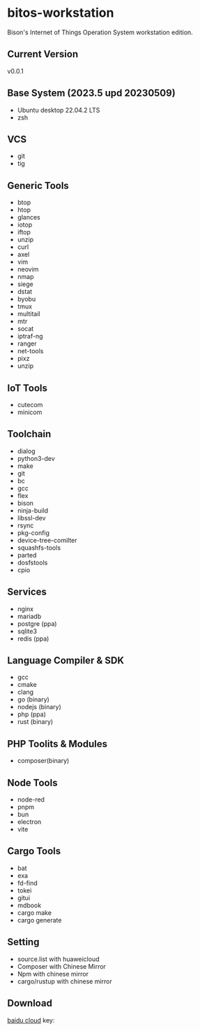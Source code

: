 # bitos-workstation
Bison's Internet of Things Operation System workstation edition.

## Current Version
v0.0.1

## Base System (2023.5 upd 20230509)
* Ubuntu desktop 22.04.2 LTS
* zsh

## VCS
* git
* tig

## Generic Tools
* btop
* htop
* glances
* iotop
* iftop
* unzip
* curl
* axel
* vim
* neovim
* nmap
* siege
* dstat
* byobu
* tmux
* multitail
* mtr
* socat
* iptraf-ng
* ranger
* net-tools
* pixz
* unzip

## IoT Tools
* cutecom
* minicom

## Toolchain
* dialog
* python3-dev
* make
* git
* bc
* gcc
* flex
* bison
* ninja-build
* libssl-dev
* rsync
* pkg-config
* device-tree-comilter
* squashfs-tools
* parted
* dosfstools
* cpio

## Services
* nginx
* mariadb
* postgre (ppa)
* sqlite3
* redis (ppa)

## Language Compiler & SDK
* gcc
* cmake
* clang
* go (binary)
* nodejs (binary)
* php (ppa)
* rust (binary)

## PHP Toolits & Modules
* composer(binary)

## Node Tools
* node-red
* pnpm
* bun
* electron
* vite

## Cargo Tools
* bat
* exa
* fd-find
* tokei
* gitui
* mdbook
* cargo make
* cargo generate

## Setting
* source.list with huaweicloud
* Composer with Chinese Mirror
* Npm with chinese mirror
* cargo/rustup with chinese mirror

## Download
[baidu cloud](https://)
key: 